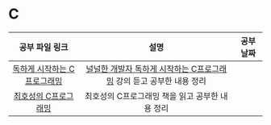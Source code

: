 # C

|              공부 파일 링크               |                                                                                             설명                                                                                             |공부날짜|
|:-----------------------------------:|:------------------------------------------------------------------------------------------------------------------------------------------------------------------------------------------:|:--:|
| [독하게 시작하는 C프로그래밍](./독하게시작하는C프로그래밍)  | [널널한 개발자 독하게 시작하는 C프로그래밍](https://www.inflearn.com/course/%EB%8F%85%ED%95%98%EA%B2%8C-%EC%8B%9C%EC%9E%91%ED%95%98%EB%8A%94-c%ED%94%84%EB%A1%9C%EA%B7%B8%EB%9E%98%EB%B0%8D) 강의 듣고 공부한 내용 정리 ||
|[최호성의 C프로그래밍](./최호성의C프로그래밍) |                                                                                최호성의 C프로그래밍 책을 읽고 공부한 내용 정리                                                                                 |